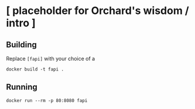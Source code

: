 # [ placeholder for Orchard's wisdom / intro ]

## Building

Replace `[fapi]` with your choice of a 

`docker build -t fapi .`

## Running

`docker run --rm -p 80:8080 fapi`